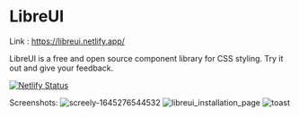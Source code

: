 # LibreUI

Link : https://libreui.netlify.app/

LibreUI is a free and open source component library for CSS styling. Try it out and give your feedback.

[![Netlify Status](https://api.netlify.com/api/v1/badges/a47f3153-941d-4ffc-923b-661422672140/deploy-status)](https://app.netlify.com/sites/libreui/deploys)

Screenshots:
![screely-1645276544532](https://user-images.githubusercontent.com/10944610/154802434-7d6e6d6f-c790-47c9-9c68-1250e982829b.png)
![libreui_installation_page](https://user-images.githubusercontent.com/10944610/154802436-f908b65f-dda6-43f8-92ce-abd62e8f6cfb.png)
![toast](https://user-images.githubusercontent.com/10944610/154802457-fd2536ed-2ebe-4cec-bd8d-d46a549ed34c.png)
